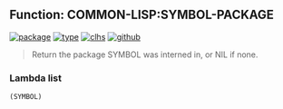 ## Function: COMMON-LISP:SYMBOL-PACKAGE
[![package](https://img.shields.io/badge/Package-COMMON--LISP-5f9ea0.svg?style=social&colorA=999999)](../) [![type](https://img.shields.io/badge/Type-Function-5f9ea0.svg?style=social&colorA=999999)](../#function) [![clhs](https://img.shields.io/badge/CLHS-SYMBOL--PACKAGE-5f9ea0.svg?style=social&colorA=999999)](http://www.lispworks.com/documentation/HyperSpec/Body/f_symb_3.htm) [![github](https://img.shields.io/badge/GitHub-View_the_source-5f9ea0.svg?style=social&colorA=999999&logo=github)](https://github.com/sbcl/sbcl/blob/master/src/code/symbol.lisp/) 

> Return the package SYMBOL was interned in, or NIL if none.

### Lambda list
```
(SYMBOL)
```
